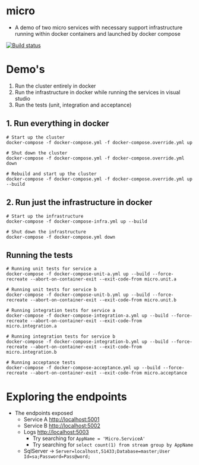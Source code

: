 # micro
- A demo of two micro services with necessary support infrastructure running within docker containers and launched by docker compose

[![Build status](https://ci.appveyor.com/api/projects/status/e29quxiplixm9v7x?svg=true)](https://ci.appveyor.com/project/PeterKneale/micro)

# Demo's

1. Run the cluster entirely in docker
2. Run the infrastructure in docker while running the services in visual studio
3. Run the tests (unit, integration and acceptance)

## 1. Run everything in docker

```
# Start up the cluster
docker-compose -f docker-compose.yml -f docker-compose.override.yml up

# Shut down the cluster
docker-compose -f docker-compose.yml -f docker-compose.override.yml down

# Rebuild and start up the cluster
docker-compose -f docker-compose.yml -f docker-compose.override.yml up --build
```

## 2. Run just the infrastructure in docker

```
# Start up the infrastructure
docker-compose -f docker-compose-infra.yml up --build

# Shut down the infrastructure
docker-compose -f docker-compose.yml down
```

## Running the tests
```
# Running unit tests for service a
docker-compose -f docker-compose-unit-a.yml up --build --force-recreate --abort-on-container-exit --exit-code-from micro.unit.a

# Running unit tests for service b
docker-compose -f docker-compose-unit-b.yml up --build --force-recreate --abort-on-container-exit --exit-code-from micro.unit.b

# Running integration tests for service a
docker-compose -f docker-compose-integration-a.yml up --build --force-recreate --abort-on-container-exit --exit-code-from micro.integration.a

# Running integration tests for service b
docker-compose -f docker-compose-integration-b.yml up --build --force-recreate --abort-on-container-exit --exit-code-from micro.integration.b

# Running acceptance tests
docker-compose -f docker-compose-acceptance.yml up --build --force-recreate --abort-on-container-exit --exit-code-from micro.acceptance
```


# Exploring the endpoints

- The endpoints exposed
    - Service A [http://localhost:5001](http://localhost:5001)
    - Service B [http://localhost:5002](http://localhost:5002)
    - Logs [http://localhost:5003](http://localhost:5003)
        - Try searching for `AppName = 'Micro.ServiceA'`
        - Try searching for `select count(1) from stream group by AppName`
    - SqlServer -> `Server=localhost,51433;Database=master;User Id=sa;Password=Pass@word;`
